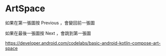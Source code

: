 # ArtSpace

如果在第一張圖按 Previous ，會變回前一張圖

如果在最後一張圖按 Next ，會跳到第一張圖

https://developer.android.com/codelabs/basic-android-kotlin-compose-art-space
